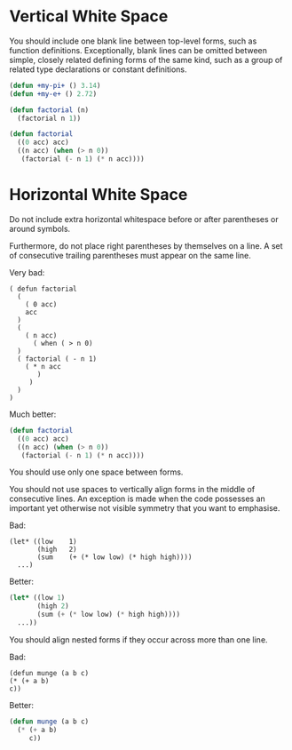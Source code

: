 # Vertical White Space

You should include one blank line between top-level forms, such as function definitions. Exceptionally, blank lines can be omitted between simple, closely related defining forms of the same kind, such as a group of related type declarations or constant definitions.

```lisp
(defun +my-pi+ () 3.14)
(defun +my-e+ () 2.72)

(defun factorial (n)
  (factorial n 1))

(defun factorial
  ((0 acc) acc)
  ((n acc) (when (> n 0))
   (factorial (- n 1) (* n acc))))
```

# Horizontal White Space

Do not include extra horizontal whitespace before or after parentheses or around symbols.

Furthermore, do not place right parentheses by themselves on a line. A set of consecutive trailing parentheses must appear on the same line.

Very bad:

```text
( defun factorial
  (
    ( 0 acc)
    acc
  )
  (
    ( n acc)
      ( when ( > n 0)
  )
  ( factorial ( - n 1)
    ( * n acc
       )
     )
  )
)
```

Much better:
```lisp
(defun factorial
  ((0 acc) acc)
  ((n acc) (when (> n 0))
   (factorial (- n 1) (* n acc))))
```

You should use only one space between forms.

You should not use spaces to vertically align forms in the middle of consecutive lines. An exception is made when the code possesses an important yet otherwise not visible symmetry that you want to emphasise.

Bad:
```text
(let* ((low    1)
       (high   2)
       (sum    (+ (* low low) (* high high))))
  ...)
```

Better:
```lisp
(let* ((low 1)
       (high 2)
       (sum (+ (* low low) (* high high))))
  ...))
```

You should align nested forms if they occur across more than one line.

Bad:
```text
(defun munge (a b c)
(* (+ a b)
c))
```

Better:
```lisp
(defun munge (a b c)
  (* (+ a b)
     c))
```
